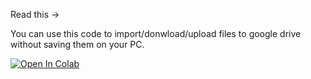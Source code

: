 Read this ->

You can use this code to import/donwload/upload files to google drive without saving them on your PC.

[![Open In Colab](https://colab.research.google.com/assets/colab-badge.svg)](https://colab.research.google.com/github/hamzabu004/Upload-to-Google-drive-from-Internet/blob/main/Uplaod_from_Internet_to_Google_Drive.ipynb)
